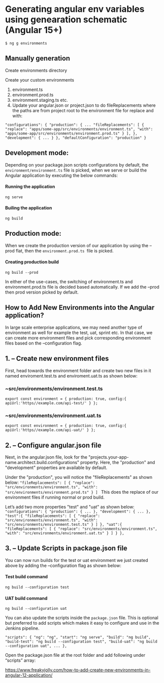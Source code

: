 # Generating angular env variables using genearation schematic (Angular 15+)
`$ ng g environments`

## Manually generation
Create environments directory

Create your custom environments

1. environment.ts
2. environment.prod.ts
3. environment.staging.ts etc.
4. Update your angular.json or project.json to do fileReplacements where the paths are from project root to the environment file for replace and with:

  `"configurations": {
       "production": {
          ...
          "fileReplacements": [
            {
              "replace": "apps/some-app/src/environments/environment.ts",
              "with": "apps/some-app/src/environments/environment.prod.ts"
            }
          ],
        },
        "development": {
          ...
        }
      },
      "defaultConfiguration": "production"
    }`


## Development mode:
Depending on your package.json scripts configurations by default, the `environment/environment.ts` file is picked, when we serve or build the Angular application by executing the below commands:

#### Running the application
`ng serve `

#### Builing the application
`ng build`

## Production mode:
When we create the production version of our application by using the –prod flat, then the `environment.prod.ts `file is picked.

#### Creating production build
`ng build --prod`

In either of the use-cases, the switching of environment.ts and environment.prod.ts file is decided based automatically. If we add the –prod then prod version picked by default.

## How to Add New Environments into the Angular application?
In large scale enterprise applications, we may need another type of environment as well for example the test, uat, sprint etc. In that case, we can create more environment files and pick corresponding environment files based on the –configuration flag.

## 1. – Create new environment files
First, head towards the environment folder and create two new files in it named enviroment.test.ts and enviroment.uat.ts as shown below:

### ~src/environments/environment.test.ts

`export const environment = {
  production: true,
  config:{
    apiUrl:'https//example.com/api-test/'
  }
};`

### ~src/environments/environment.uat.ts
`export const environment = {
  production: true,
  config:{
    apiUrl:'https//example.com/api-uat/'
  }
};
`
## 2. – Configure angular.json file
Next, in the angular.json file, look for the "projects.your-app-name.architect.build.configurations" property. Here, the "production" and "development" properties are available by default.

Under the "production", you will notice the "fileReplacements" as shown below:
`"fileReplacements": [
  {
    "replace": "src/environments/environment.ts",
    "with": "src/environments/environment.prod.ts"
  }
]
`
This does the replace of our environment files if running normal or prod build.

Let’s add two more properties "test" and "uat" as shown below:
`"configurations": {
    "production": {
      ...
    },
    "development": {
      ...
    },
    "test":{
      "fileReplacements": [
        {
          "replace": "src/environments/environment.ts",
          "with": "src/environments/environment.test.ts"
        }
      ]
    },
    "uat":{
      "fileReplacements": [
        {
          "replace": "src/environments/environment.ts",
          "with": "src/environments/environment.uat.ts"
        }
      ]
    }
},
`

## 3. – Update Scripts in package.json file
You can now run builds for the test or uat environment we just created above by adding the –configuration flag as shown below:

#### Test build command
`ng build --configuration test`


#### UAT build command
`ng build --configuration uat`

You can also update the scripts inside the `package.json` file. This is optional but preferred to add scripts which makes it easy to configure and use in the Jenkins pipeline.

`"scripts": {
    "ng": "ng",
    "start": "ng serve",
    "build": "ng build",
    "build-test": "ng build --configuration test",
    "build-uat": "ng build --configuration uat",
     ...
 },
`

Open the package.json file at the root folder and add following under “scripts” array:


https://www.freakyjolly.com/how-to-add-create-new-environments-in-angular-12-application/
